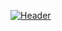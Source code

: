 
[![Header](https://raw.githubusercontent.com/MartinHeinz/<OWNER>/<OWNER>/readme_header.png "Header")](https://some-url.dev/)
